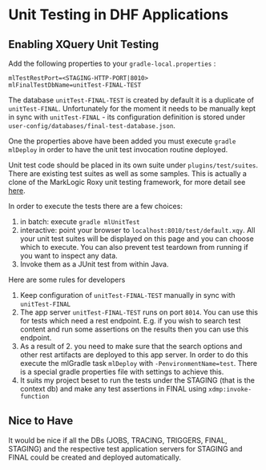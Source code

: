 # Unit Testing in DHF Applications

## Enabling XQuery Unit Testing

Add the following properties to your ``gradle-local.properties`` : 
```    
mlTestRestPort=<STAGING-HTTP-PORT|8010>
mlFinalTestDbName=unitTest-FINAL-TEST   
```
The database `unitTest-FINAL-TEST` is created by default it is a duplicate of `unitTest-FINAL`. Unfortunately for the moment it needs
to be manually kept in sync with `unitTest-FINAL` - its configuration definition is stored under `user-config/databases/final-test-database.json`.

One the properties above have been added you must execute `gradle mlDeploy` in order to have the unit test invocation
routine deployed. 

Unit test code should be placed in its own suite under `plugins/test/suites`. There are existing test suites as well as 
some samples. This is actually a clone of the MarkLogic Roxy 
unit testing framework, for more 
detail see [here](https://github.com/marklogic-community/roxy/wiki/Unit-Testing).

In order to execute the tests there are a few choices: 

1. in batch: execute `gradle mlUnitTest`
2. interactive: point your browser to `localhost:8010/test/default.xqy`. All your unit test suites will be displayed on 
this page and you can choose which to execute. You can also prevent test teardown from running if you want to inspect any
data.
3. Invoke them as a JUnit test from within Java. 

Here are some rules for developers

1. Keep configuration of `unitTest-FINAL-TEST` manually in sync with `unitTest-FINAL`
2. The app server `unitTest-FINAL-TEST` runs on port `8014`. You can use this for tests which need a rest endpoint. E.g. 
if you wish to search test content and run some assertions on the results then you can use this endpoint.
3. As a result of 2. you need to make sure that the search options and other rest artifacts are deployed to this app server. 
In order to do this execute the mlGradle task `mlDeploy` with `-PenvironmentName=test`. There is a special gradle
properties file with settings to achieve this.
4. It suits my project beset to run the tests under the STAGING (that is the context db) and make any test assertions in 
FINAL using `xdmp:invoke-function`

## Nice to Have

It would be nice if all the DBs (JOBS, TRACING, TRIGGERS, FINAL, STAGING) and the respective test application servers for 
STAGING and FINAL could be created and deployed automatically.

  


  
